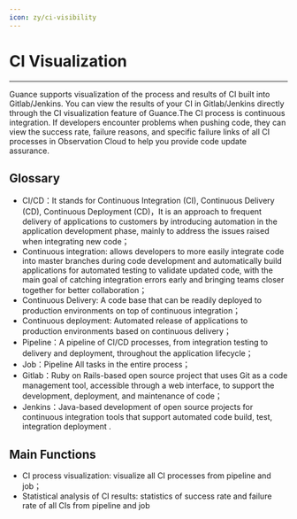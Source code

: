 ```yaml
---
icon: zy/ci-visibility
---
```

# CI Visualization
---

Guance supports visualization of the process and results of CI built into Gitlab/Jenkins. You can view the results of your CI in Gitlab/Jenkins directly through the CI visualization feature of Guance.The CI process is continuous integration. If developers encounter problems when pushing code, they can view the success rate, failure reasons, and specific failure links of all CI processes in Observation Cloud to help you provide code update assurance.

## Glossary

- CI/CD：It stands for Continuous Integration (CI), Continuous Delivery (CD), Continuous Deployment (CD)，It is an approach to frequent delivery of applications to customers by introducing automation in the application development phase, mainly to address the issues raised when integrating new code；
- Continuous integration: allows developers to more easily integrate code into master branches during code development and automatically build applications for automated testing to validate updated code, with the main goal of catching integration errors early and bringing teams closer together for better collaboration；
- Continuous Delivery: A code base that can be readily deployed to production environments on top of continuous integration；
- Continuous deployment: Automated release of applications to production environments based on continuous delivery；
- Pipeline：A pipeline of CI/CD processes, from integration testing to delivery and deployment, throughout the application lifecycle；
- Job：Pipeline All tasks in the entire process；
- Gitlab：Ruby on Rails-based open source project that uses Git as a code management tool, accessible through a web interface, to support the development, deployment, and maintenance of code；
- Jenkins：Java-based development of open source projects for continuous integration tools that support automated code build, test, integration deployment .

## Main Functions

- CI process visualization: visualize all CI processes from pipeline and job；
- Statistical analysis of CI results: statistics of success rate and failure rate of all CIs from pipeline and job

